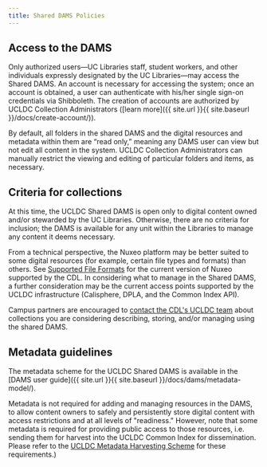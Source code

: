 ```yaml
---
title: Shared DAMS Policies
---
```


## Access to the DAMS

Only authorized users—UC Libraries staff, student workers, and other individuals expressly designated by the UC Libraries—may access the Shared DAMS. An account is necessary for accessing the system; once an account is obtained, a user can authenticate with his/her single sign-on credentials via Shibboleth. The creation of accounts are authorized by UCLDC Collection Administrators ([learn more]({{ site.url }}{{ site.baseurl }}/docs/create-account/)).

By default, all folders in the shared DAMS and the digital resources and metadata within them are “read only,” meaning any DAMS user can view but not edit all content in the system. UCLDC Collection Administrators can manually restrict the viewing and editing of particular folders and items, as necessary.

## Criteria for collections

At this time, the UCLDC Shared DAMS is open only to digital content owned and/or stewarded by the UC Libraries. Otherwise, there are no criteria for inclusion; the DAMS is available for any unit within the Libraries to manage any content it deems necessary.

From a technical perspective, the Nuxeo platform may be better suited to some digital resources (for example, certain file types and formats) than others. See [Supported File Formats](http://doc.nuxeo.com/display/NXDOC/Supported+File+Formats) for the current version of Nuxeo supported by the CDL. In considering what to manage in the Shared DAMS, a further consideration may be the current access points supported by the UCLDC infrastructure (Calisphere, DPLA, and the Common Index API).

Campus partners are encouraged to <a href="mailto:ucldc@ucop.edu">contact the CDL's UCLDC team</a> about collections you are considering describing, storing, and/or managing using the shared DAMS.

## Metadata guidelines

The metadata scheme for the UCLDC Shared DAMS is available in the [DAMS user guide]({{ site.url }}{{ site.baseurl }}/docs/dams/metadata-model/).

Metadata is not required for adding and managing resources in the DAMS, to allow content owners to safely and persistently store digital content with access restrictions and at all levels of "readiness." However, note that some metadata is required for providing public access to those resources, i.e. sending them for harvest into the UCLDC Common Index for dissemination. Please refer to the [UCLDC Metadata Harvesting Scheme](http://ucldc.github.io/ucldc-docs/docs/registry/metadata-harvest/) for these requirements.)
